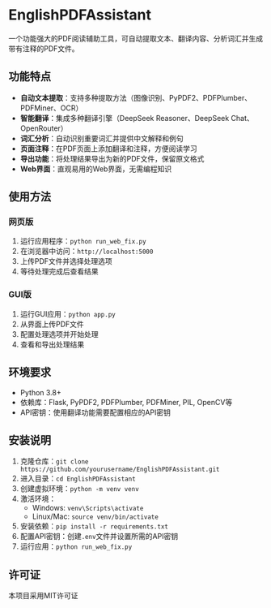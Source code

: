 # EnglishPDFAssistant

一个功能强大的PDF阅读辅助工具，可自动提取文本、翻译内容、分析词汇并生成带有注释的PDF文件。

## 功能特点

- **自动文本提取**：支持多种提取方法（图像识别、PyPDF2、PDFPlumber、PDFMiner、OCR）
- **智能翻译**：集成多种翻译引擎（DeepSeek Reasoner、DeepSeek Chat、OpenRouter）
- **词汇分析**：自动识别重要词汇并提供中文解释和例句
- **页面注释**：在PDF页面上添加翻译和注释，方便阅读学习
- **导出功能**：将处理结果导出为新的PDF文件，保留原文格式
- **Web界面**：直观易用的Web界面，无需编程知识

## 使用方法

### 网页版

1. 运行应用程序：`python run_web_fix.py`
2. 在浏览器中访问：`http://localhost:5000`
3. 上传PDF文件并选择处理选项
4. 等待处理完成后查看结果

### GUI版

1. 运行GUI应用：`python app.py`
2. 从界面上传PDF文件
3. 配置处理选项并开始处理
4. 查看和导出处理结果

## 环境要求

- Python 3.8+
- 依赖库：Flask, PyPDF2, PDFPlumber, PDFMiner, PIL, OpenCV等
- API密钥：使用翻译功能需要配置相应的API密钥

## 安装说明

1. 克隆仓库：`git clone https://github.com/yourusername/EnglishPDFAssistant.git`
2. 进入目录：`cd EnglishPDFAssistant`
3. 创建虚拟环境：`python -m venv venv`
4. 激活环境：
   - Windows: `venv\Scripts\activate`
   - Linux/Mac: `source venv/bin/activate`
5. 安装依赖：`pip install -r requirements.txt`
6. 配置API密钥：创建`.env`文件并设置所需的API密钥
7. 运行应用：`python run_web_fix.py`

## 许可证

本项目采用MIT许可证 

